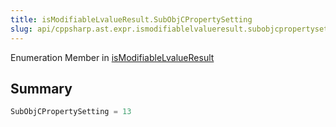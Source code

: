 ```yaml
---
title: isModifiableLvalueResult.SubObjCPropertySetting
slug: api/cppsharp.ast.expr.ismodifiablelvalueresult.subobjcpropertysetting
---
```

Enumeration Member in [isModifiableLvalueResult](/api/cppsharp/ast/expr/ismodifiablelvalueresult)

## Summary



```csharp
SubObjCPropertySetting = 13
```

